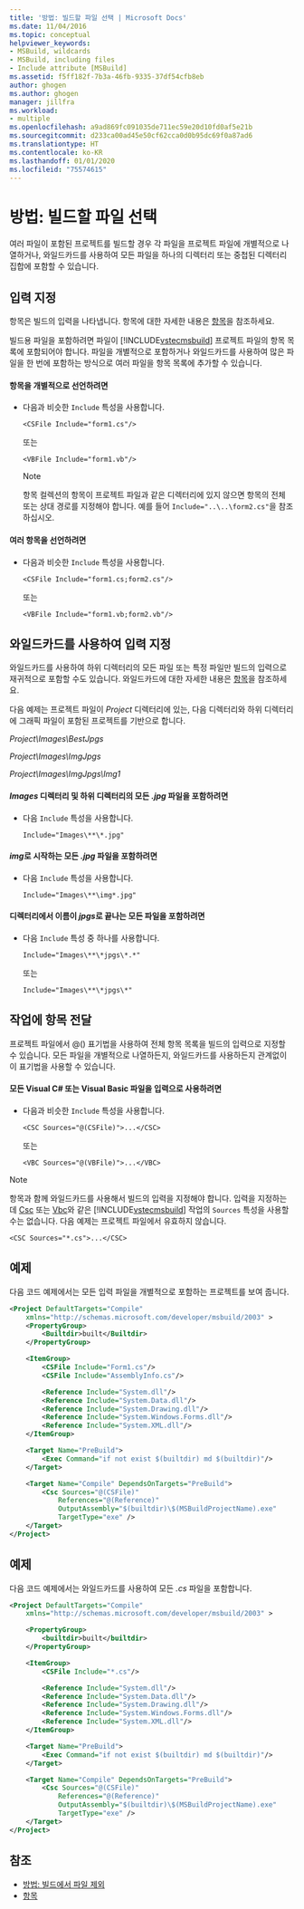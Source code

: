 ```yaml
---
title: '방법: 빌드할 파일 선택 | Microsoft Docs'
ms.date: 11/04/2016
ms.topic: conceptual
helpviewer_keywords:
- MSBuild, wildcards
- MSBuild, including files
- Include attribute [MSBuild]
ms.assetid: f5ff182f-7b3a-46fb-9335-37df54cfb8eb
author: ghogen
ms.author: ghogen
manager: jillfra
ms.workload:
- multiple
ms.openlocfilehash: a9ad869fc091035de711ec59e20d10fd0af5e21b
ms.sourcegitcommit: d233ca00ad45e50cf62cca0d0b95dc69f0a87ad6
ms.translationtype: HT
ms.contentlocale: ko-KR
ms.lasthandoff: 01/01/2020
ms.locfileid: "75574615"
---
```

# <a name="how-to-select-the-files-to-build"></a>방법: 빌드할 파일 선택
여러 파일이 포함된 프로젝트를 빌드할 경우 각 파일을 프로젝트 파일에 개별적으로 나열하거나, 와일드카드를 사용하여 모든 파일을 하나의 디렉터리 또는 중첩된 디렉터리 집합에 포함할 수 있습니다.

## <a name="specify-inputs"></a>입력 지정
항목은 빌드의 입력을 나타냅니다. 항목에 대한 자세한 내용은 [항목](../msbuild/msbuild-items.md)을 참조하세요.

빌드용 파일을 포함하려면 파일이 [!INCLUDE[vstecmsbuild](../extensibility/internals/includes/vstecmsbuild_md.md)] 프로젝트 파일의 항목 목록에 포함되어야 합니다. 파일을 개별적으로 포함하거나 와일드카드를 사용하여 많은 파일을 한 번에 포함하는 방식으로 여러 파일을 항목 목록에 추가할 수 있습니다.

#### <a name="to-declare-items-individually"></a>항목을 개별적으로 선언하려면

- 다음과 비슷한 `Include` 특성을 사용합니다.

    `<CSFile Include="form1.cs"/>`

    또는

    `<VBFile Include="form1.vb"/>`

    > [!NOTE]
    > 항목 컬렉션의 항목이 프로젝트 파일과 같은 디렉터리에 있지 않으면 항목의 전체 또는 상대 경로를 지정해야 합니다. 예를 들어 `Include="..\..\form2.cs"`을 참조하십시오.

#### <a name="to-declare-multiple-items"></a>여러 항목을 선언하려면

- 다음과 비슷한 `Include` 특성을 사용합니다.

    `<CSFile Include="form1.cs;form2.cs"/>`

    또는

    `<VBFile Include="form1.vb;form2.vb"/>`

## <a name="specify-inputs-with-wildcards"></a>와일드카드를 사용하여 입력 지정
와일드카드를 사용하여 하위 디렉터리의 모든 파일 또는 특정 파일만 빌드의 입력으로 재귀적으로 포함할 수도 있습니다. 와일드카드에 대한 자세한 내용은 [항목](../msbuild/msbuild-items.md)을 참조하세요.

다음 예제는 프로젝트 파일이 *Project* 디렉터리에 있는, 다음 디렉터리와 하위 디렉터리에 그래픽 파일이 포함된 프로젝트를 기반으로 합니다.

*Project\Images\BestJpgs*

*Project\Images\ImgJpgs*

*Project\Images\ImgJpgs\Img1*

#### <a name="to-include-all-jpg-files-in-the-images-directory-and-subdirectories"></a>*Images* 디렉터리 및 하위 디렉터리의 모든 *.jpg* 파일을 포함하려면

- 다음 `Include` 특성을 사용합니다.

    `Include="Images\**\*.jpg"`

#### <a name="to-include-all-jpg-files-starting-with-img"></a>*img*로 시작하는 모든 *.jpg* 파일을 포함하려면

- 다음 `Include` 특성을 사용합니다.

    `Include="Images\**\img*.jpg"`

#### <a name="to-include-all-files-in-directories-with-names-ending-in-jpgs"></a>디렉터리에서 이름이 *jpgs*로 끝나는 모든 파일을 포함하려면

- 다음 `Include` 특성 중 하나를 사용합니다.

    `Include="Images\**\*jpgs\*.*"`

    또는

    `Include="Images\**\*jpgs\*"`

## <a name="pass-items-to-a-task"></a>작업에 항목 전달
프로젝트 파일에서 @() 표기법을 사용하여 전체 항목 목록을 빌드의 입력으로 지정할 수 있습니다. 모든 파일을 개별적으로 나열하든지, 와일드카드를 사용하든지 관계없이 이 표기법을 사용할 수 있습니다.

#### <a name="to-use-all-visual-c-or-visual-basic-files-as-inputs"></a>모든 Visual C# 또는 Visual Basic 파일을 입력으로 사용하려면

- 다음과 비슷한 `Include` 특성을 사용합니다.

    `<CSC Sources="@(CSFile)">...</CSC>`

    또는

    `<VBC Sources="@(VBFile)">...</VBC>`

> [!NOTE]
> 항목과 함께 와일드카드를 사용해서 빌드의 입력을 지정해야 합니다. 입력을 지정하는 데 [Csc](../msbuild/csc-task.md) 또는 [Vbc](../msbuild/vbc-task.md)와 같은 [!INCLUDE[vstecmsbuild](../extensibility/internals/includes/vstecmsbuild_md.md)] 작업의 `Sources` 특성을 사용할 수는 없습니다. 다음 예제는 프로젝트 파일에서 유효하지 않습니다.
>
> `<CSC Sources="*.cs">...</CSC>`

## <a name="example"></a>예제
다음 코드 예제에서는 모든 입력 파일을 개별적으로 포함하는 프로젝트를 보여 줍니다.

```xml
<Project DefaultTargets="Compile"
    xmlns="http://schemas.microsoft.com/developer/msbuild/2003" >
    <PropertyGroup>
        <Builtdir>built</Builtdir>
    </PropertyGroup>

    <ItemGroup>
        <CSFile Include="Form1.cs"/>
        <CSFile Include="AssemblyInfo.cs"/>

        <Reference Include="System.dll"/>
        <Reference Include="System.Data.dll"/>
        <Reference Include="System.Drawing.dll"/>
        <Reference Include="System.Windows.Forms.dll"/>
        <Reference Include="System.XML.dll"/>
    </ItemGroup>

    <Target Name="PreBuild">
        <Exec Command="if not exist $(builtdir) md $(builtdir)"/>
    </Target>

    <Target Name="Compile" DependsOnTargets="PreBuild">
        <Csc Sources="@(CSFile)"
            References="@(Reference)"
            OutputAssembly="$(builtdir)\$(MSBuildProjectName).exe"
            TargetType="exe" />
    </Target>
</Project>
```

## <a name="example"></a>예제
다음 코드 예제에서는 와일드카드를 사용하여 모든 *.cs* 파일을 포함합니다.

```xml
<Project DefaultTargets="Compile"
    xmlns="http://schemas.microsoft.com/developer/msbuild/2003" >

    <PropertyGroup>
        <builtdir>built</builtdir>
    </PropertyGroup>

    <ItemGroup>
        <CSFile Include="*.cs"/>

        <Reference Include="System.dll"/>
        <Reference Include="System.Data.dll"/>
        <Reference Include="System.Drawing.dll"/>
        <Reference Include="System.Windows.Forms.dll"/>
        <Reference Include="System.XML.dll"/>
    </ItemGroup>

    <Target Name="PreBuild">
        <Exec Command="if not exist $(builtdir) md $(builtdir)"/>
    </Target>

    <Target Name="Compile" DependsOnTargets="PreBuild">
        <Csc Sources="@(CSFile)"
            References="@(Reference)"
            OutputAssembly="$(builtdir)\$(MSBuildProjectName).exe"
            TargetType="exe" />
    </Target>
</Project>
```

## <a name="see-also"></a>참조
- [방법: 빌드에서 파일 제외](../msbuild/how-to-exclude-files-from-the-build.md)
- [항목](../msbuild/msbuild-items.md)
